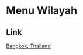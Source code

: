 # Menu Wilayah

## Link

[Bangkok, Thailand](https://github.com/gigit-pemilu/pemilu-2024-99-luar-negeri/tree/main/pilpres/hitung-suara/sub/99-luar-negeri/sub/13-bangkok-thailand/sub/01-bangkok-thailand/sub/0001-bangkok-thailand)

